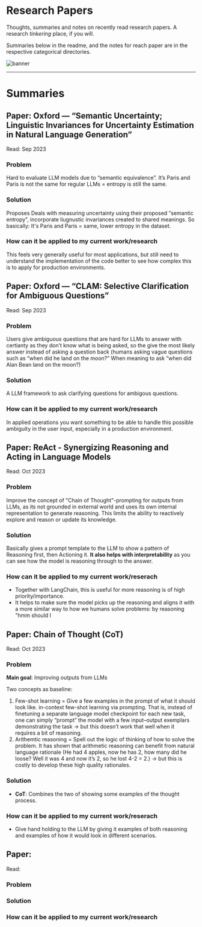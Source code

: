 # Research Papers

Thoughts, summaries and notes on recently read research papers. A research _tinkering_ place, if you will. 

Summaries below in the readme, and the notes for reach paper are in the respective categorical directories.

![banner](https://api.deepai.org/job-view-file/39499df3-b5e1-427c-a538-5de6ee568594/outputs/output.jpg)

______

# Summaries







## Paper: Oxford — “Semantic Uncertainty; Linguistic Invariances for Uncertainty Estimation in Natural Language Generation” 
Read: Sep 2023

### Problem 
Hard to evaluate LLM models due to “semantic equivalence”. It’s Paris and Paris is not the same for regular LLMs = entropy is still the same. 

### Solution
Proposes Deals with measuring uncertainty using their proposed “semantic entropy”, incorporate liugnustic invariances created to shared meanings. So basically: It's Paris and Paris = same, lower entropy in the dataset.

### How can it be applied to my current work/research
This feels very generally useful for most applications, but still need to understand the implementation of the code better to see how complex this is to apply for production environments. 














## Paper: Oxford — “CLAM: Selective Clarification for Ambiguous Questions” 
Read: Sep 2023

### Problem 
Users give ambiguous questions that are hard for LLMs to answer with certianty as they don’t know what is being asked, so the give the most likely answer instead of asking a question back (humans asking vague questions such as “when did he land on the moon?” When meaning to ask “when did Alan Bean land on the moon?)

### Solution
A LLM framework to ask clarifying questions for ambigous questions. 

### How can it be applied to my current work/research
In applied operations you want something to be able to handle this possible ambiguity in the user input, especially in a production environment. 








## Paper: ReAct - Synergizing Reasoning and Acting in Language Models
Read: Oct 2023

### Problem

Improve the concept of "Chain of Thought"-prompting for outputs from LLMs, as its not grounded in external world and uses its own internal representation to generate reasoning. This limits the ability to reactively explore and reason or update its knowledge.

### Solution
Basically gives a prompt template to the LLM to show a pattern of Reasoning first, then Actioning it. **It also helps with interpretability** as you can see how the model is reasoning through to the answer. 

### How can it be applied to my current work/reserach
* Together with LangChain, this is useful for more reasoning is of high priority/importance.
* It helps to make sure the model picks up the reasoning and aligns it with a more similar way to how we humans solve problems: by reasoning "hmm should I 









## Paper: Chain of Thought (CoT)
Read: Oct 2023

### Problem

**Main goal**: Improving outputs from LLMs

Two concepts as baseline:
1. Few-shot learning = Give a few examples in the prompt of what it should look like. in-context few-shot learning via prompting. That is, instead of finetuning a separate language model checkpoint for each new task, one can simply “prompt” the model with a few input–output exemplars demonstrating the task → but this doesn’t work that well when it requires a bit of reasoning. 
2. Arithemtic reasoning = Spell out the logic of thinking of how to solve the problem. It has shown that arithmetic reasoning can benefit from natural language rationale (He had 4 apples, now he has 2, how many did he loose? Well it was 4 and now it’s 2, so he lost 4-2 = 2.) → but this is costly to develop these high quality rationales. 



### Solution
- **CoT**: Combines the two of showing some examples of the thought process. 

### How can it be applied to my current work/reserach
- Give hand holding to the LLM by giving it examples of both reasoning and examples of how it would look in different scenarios.



## Paper:  
Read: 

### Problem 


### Solution


### How can it be applied to my current work/research
